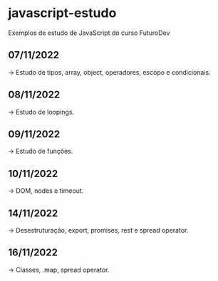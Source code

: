 # javascript-estudo
Exemplos de estudo de JavaScript do curso FuturoDev

## 07/11/2022
-> Estudo de tipos, array, object, operadores, escopo e condicionais. 

## 08/11/2022
-> Estudo de loopings. 

## 09/11/2022
-> Estudo de funções. 

## 10/11/2022
-> DOM, nodes e timeout. 

## 14/11/2022
-> Desestruturação, export, promises, rest e spread operator.

## 16/11/2022
-> Classes, .map, spread operator.

